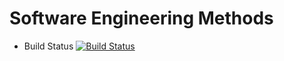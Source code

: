 # Software Engineering Methods
- Build Status [![Build Status](https://travis-ci.org/40478645/test.svg?branch=main)](https://travis-ci.org/40478645/test)